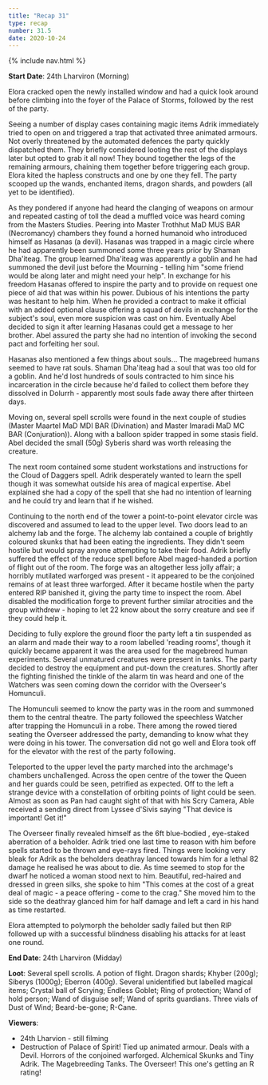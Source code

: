 ```yaml
---
title: "Recap 31"
type: recap
number: 31.5
date: 2020-10-24
---
```


{% include nav.html %}

**Start Date**: 24th Lharviron (Morning)

Elora cracked open the newly installed window and had a quick look around before climbing into the foyer of the Palace of Storms, followed by the rest of the party.

Seeing a number of display cases containing magic items Adrik immediately tried to open on and triggered a trap that activated three animated armours. Not overly threatened by the automated defences the party quickly dispatched them. They briefly considered looting the rest of the displays later but opted to grab it all now! They bound together the legs of the remaining armours, chaining them together before triggering each group. Elora kited the hapless constructs and one by one they fell. The party scooped up the wands, enchanted items, dragon shards, and powders (all yet to be identified).

As they pondered if anyone had heard the clanging of weapons on armour and repeated casting of toll the dead a muffled voice was heard coming from the Masters Studies. Peering into Master Trothhut MaD MUS BAR (Necromancy) chambers they found a horned humanoid who introduced himself as Hasanas (a devil). Hasanas was trapped in a magic circle where he had apparently been summoned some three years prior by Shaman Dha'iteag. The group learned Dha'iteag was apparently a goblin and he had summoned the devil just before the Mourning - telling him "some friend would be along later and might need your help". In exchange for his freedom Hasanas offered to inspire the party and to provide on request one piece of aid that was within his power. Dubious of his intentions the party was hesitant to help him. When he provided a contract to make it official with an added optional clause offering a squad of devils in exchange for the subject's soul, even more suspicion was cast on him. Eventually Abel decided to sign it after learning Hasanas could get a message to her brother. Abel assured the party she had no intention of invoking the second pact and forfeiting her soul.

Hasanas also mentioned a few things about souls… The magebreed humans seemed to have rat souls. Shaman Dha'iteag had a soul that was too old for a goblin. And he'd lost hundreds of souls contracted to him since his incarceration in the circle because he'd failed to collect them before they dissolved in Dolurrh - apparently most souls fade away there after thirteen days. 

Moving on, several spell scrolls were found in the next couple of studies (Master Maartel MaD MDI BAR (Divination) and Master Imaradi MaD MC BAR (Conjuration)). Along with a balloon spider trapped in some stasis field. Abel decided the small (50g) Syberis shard was worth releasing the creature.

The next room contained some student workstations and instructions for the Cloud of Daggers spell. Adrik desperately wanted to learn the spell though it was somewhat outside his area of magical expertise. Abel explained she had a copy of the spell that she had no intention of learning and he could try and learn that if he wished. 

Continuing to the north end of the tower a point-to-point elevator circle was discovered and assumed to lead to the upper level. Two doors lead to an alchemy lab and the forge. The alchemy lab contained a couple of brightly coloured skunks that had been eating the ingredients. They didn't seem hostile but would spray anyone attempting to take their food. Adrik briefly suffered the effect of the reduce spell before Abel maged-handed a portion of flight out of the room. The forge was an altogether less jolly affair; a horribly mutilated warforged was present - it appeared to be the conjoined remains of at least three warforged. After it became hostile when the party entered RIP banished it, giving the party time to inspect the room. Abel disabled the modification forge to prevent further similar atrocities and the group withdrew - hoping to let 22 know about the sorry creature and see if they could help it.

Deciding to fully explore the ground floor the party left a tin suspended as an alarm and made their way to a room labelled 'reading rooms', though it quickly became apparent it was the area used for the magebreed human experiments. Several unmatured creatures were present in tanks. The party decided to destroy the equipment and put-down the creatures.	Shortly after the fighting finished the tinkle of the alarm tin was heard and one of the Watchers was seen coming down the corridor with the Overseer's Homunculi. 

The Homunculi seemed to know the party was in the room and summoned them to the central theatre. The party followed the speechless Watcher after trapping the Homunculi in a robe. There among the rowed tiered seating the Overseer addressed the party, demanding to know what they were doing in his tower. The conversation did not go well and Elora took off for the elevator with the rest of the party following.

Teleported to the upper level the party marched into the archmage's chambers unchallenged. Across the open centre of the tower the Queen and her guards could be seen, petrified as expected. Off to the left a strange device with a constellation of orbiting points of light could be seen. Almost as soon as Pan had caught sight of that with his Scry Camera, Able received a sending direct from Lyssee d'Sivis saying "That device is important! Get it!"

The Overseer finally revealed himself as the 6ft blue-bodied , eye-staked aberration of a beholder. Adrik tried one last time to reason with him before spells started to be thrown and eye-rays fired. Things were looking very bleak for Adrik as the beholders deathray lanced towards him for a lethal 82 damage he realised he was about to die. As time seemed to stop for the dwarf he noticed a woman stood next to him. Beautiful, red-haired and dressed in green silks, she spoke to him "This comes at the cost of a great deal of magic - a peace offering - come to the crag." She moved him to the side so the deathray glanced him for half damage and left a card in his hand as time restarted.

Elora attempted to polymorph the beholder sadly failed but then RIP followed up with a successful blindness disabling his attacks for at least one round.

**End Date**: 24th Lharviron (Midday)

**Loot**: Several spell scrolls. A potion of flight. Dragon shards; Khyber (200g); Siberys (1000g); Eberron (400g). Several unidentified but labelled magical items; Crystal ball of Scrying; Endless Goblet; Ring of protection; Wand of hold person; Wand of disguise self; Wand of sprits guardians. Three vials of Dust of Wind; Beard-be-gone; R-Cane.

**Viewers**:
- 24th Lharvion - still filming
 - Destruction of Palace of Spirit! Tied up animated armour. Deals with a Devil. Horrors of the conjoined warforged. Alchemical Skunks and Tiny Adrik. The Magebreeding Tanks. The Overseer! This one's getting an R rating! 